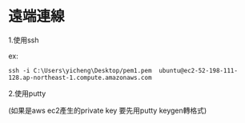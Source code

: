 # 遠端連線

1.使用ssh

ex:

```
ssh -i C:\Users\yicheng\Desktop/pem1.pem  ubuntu@ec2-52-198-111-128.ap-northeast-1.compute.amazonaws.com
```

2.使用putty

\(如果是aws ec2產生的private key 要先用putty keygen轉格式\)


